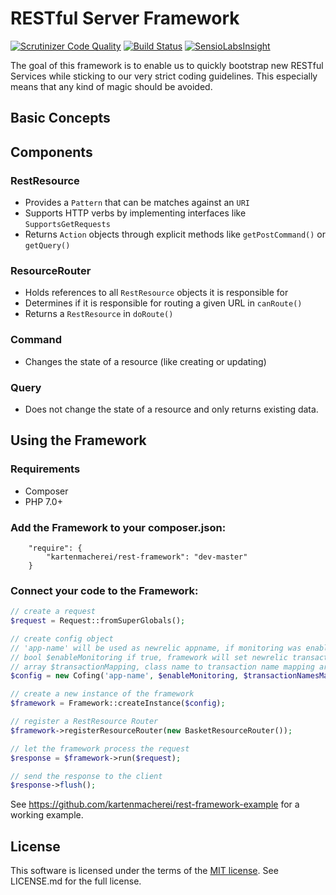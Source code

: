 # RESTful Server Framework

[![Scrutinizer Code Quality](https://scrutinizer-ci.com/g/kartenmacherei/rest-framework/badges/quality-score.png?b=master)](https://scrutinizer-ci.com/g/kartenmacherei/rest-framework/?branch=master)
[![Build Status](https://travis-ci.org/kartenmacherei/rest-framework.svg?branch=master)](https://travis-ci.org/kartenmacherei/rest-framework)
[![SensioLabsInsight](https://insight.sensiolabs.com/projects/3eb072a0-0f58-4d39-a91d-71662adbdcd7/mini.png)](https://insight.sensiolabs.com/projects/3eb072a0-0f58-4d39-a91d-71662adbdcd7)

The goal of this framework is to enable us to quickly bootstrap new RESTful Services while sticking to our very strict coding guidelines. This especially means that any kind of magic should be avoided. 

## Basic Concepts

## Components

### RestResource

- Provides a `Pattern` that can be matches against an ```URI``` 
- Supports HTTP verbs by implementing interfaces like `SupportsGetRequests`
- Returns `Action` objects through explicit methods like `getPostCommand()` or `getQuery()` 

### ResourceRouter

- Holds references to all ```RestResource``` objects it is responsible for
- Determines if it is responsible for routing a given URL in `canRoute()`
- Returns a `RestResource` in `doRoute()`

### Command

- Changes the state of a resource (like creating or updating)

### Query

- Does not change the state of a resource and only returns existing data.

## Using the Framework

### Requirements

- Composer
- PHP 7.0+

### Add the Framework to your composer.json:
```
	"require": {
		"kartenmacherei/rest-framework": "dev-master"
	}
```

### Connect your code to the Framework:
```php
// create a request
$request = Request::fromSuperGlobals();

// create config object
// 'app-name' will be used as newrelic appname, if monitoring was enabled
// bool $enableMonitoring if true, framework will set newrelic transaction name based on mapping
// array $transactionMapping, class name to transaction name mapping array for each action. If action was not set, fallback is transaction_name_was_not_set
$config = new Cofing('app-name', $enableMonitoring, $transactionNamesMapping);

// create a new instance of the framework
$framework = Framework::createInstance($config);

// register a RestResource Router
$framework->registerResourceRouter(new BasketResourceRouter());

// let the framework process the request
$response = $framework->run($request);

// send the response to the client
$response->flush();
```

See https://github.com/kartenmacherei/rest-framework-example for a working example.

## License

This software is licensed under the terms of the [MIT license](https://opensource.org/licenses/MIT). See LICENSE.md for the full license.
